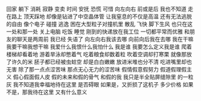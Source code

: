 回家 躺下 消耗 寂静
变卖 时间 安抚 恐慌
可惜 向左向右
前或是后 我也不知道
走在路上 顶天踩地
却像是钻进了中空晶体管
让我窒息的不仅是高温
还有无法逃脱的自由
像个电子 碰撞 逃逸
困在大型粒子对撞机里
散乱 飞快 脚下生风
也只在这一处和那一处
关上电脑 吃饭 睡觉
刚到的快递放在我工位
一切都平常而优雅
和朋友的聊天是两周前
我已经
失语了
向左向右我该去哪
向前向后我在去哪
我在干嘛我要干嘛我想干嘛
我爱什么我恨什么我怕什么
我是谁
我要怎么定义我是谁
爬着楼梯却看着地
游着旱泳却憋着气
吃着粮食却数着粒
吹着空调却打寒栗
就像那放了许久的米
胚子都已经被虫蛀空
却是白白嫩嫩
放进米堆也分不清
吃进嘴里却也无害
除了那一点点涩苦味
那点无心无力的涩苦味
假情假意假努力
假道假理假主义
假心假面假人皮
假的未来和假的骨气
和假的我
我只是半全贴屏缝隙里
的一粒灰
我不知道我幸福地待在这里
是否碍眼
如果是，又折损了这机子
多少价格
如果不是，那我待在这里
又有什么意义
<!-- ##{"timestamp":1725361054}## -->